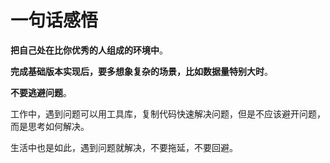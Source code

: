 # 一句话感悟

**把自己处在比你优秀的人组成的环境中**。

**完成基础版本实现后，要多想象复杂的场景，比如数据量特别大时**。

**不要逃避问题**。

工作中，遇到问题可以用工具库，复制代码快速解决问题，但是不应该避开问题，而是思考如何解决。

生活中也是如此，遇到问题就解决，不要拖延，不要回避。

